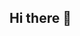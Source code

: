 ## Hi there 👋

<!--
**Evernightwarrior/Evernightwarrior** is a ✨ _special_ ✨ repository because its `README.md` (this file) appears on your GitHub profile.

![Header Image]([https://raw.githubusercontent.com/Evernightwarrior/Evernightwarrior/main/header-image.png](https://www.canva.com/design/DAGGmuqF-p0/GdyJ3dslb2VYHmKfG4rlTA/view?utm_content=DAGGmuqF-p0&utm_campaign=designshare&utm_medium=link&utm_source=editor)) 

# Hi there, I'm Kushagra Nayan! 👋

![Profile Views](https://komarev.com/ghpvc/?username=Evernightwarrior&color=blue)

Welcome to my GitHub profile! I'm a **beginner in the world of programming**, excited to learn and grow in the field of Computer Science. 🎓

## About Me

- 📚 Pursuing a Bachelor's Degree in Computer Science Engineering at Shivalik College of Engineering.
- 💡 Passionate about Artificial Intelligence (AI) and Machine Learning (ML).
- 💻 Experienced with **Java** and **Python** programming languages.
- 🎮 Avid gamer, enjoying immersive virtual worlds and fostering teamwork.
- 📖 Love reading web novels, which fuel my creativity and storytelling.

## Skills

- **Programming Languages:** Java, Python
- **Development Tools:** Visual Studio Code, GitHub, IntelliJ IDEA
- **Problem-Solving:** Strong analytical skills for complex issues
- **Collaboration & Teamwork:** Effective team player with excellent communication skills
- **AI & ML:** Understanding of AI and ML concepts and applications


## Education

- **Bachelor's Degree in Computer Science Engineering**
  - Shivalik College of Engineering
  

## Interests & Hobbies

- 🎮 Gaming: Exploring virtual worlds and honing problem-solving skills.
- 📖 Reading: Avid reader of web novels, inspiring innovative thinking and storytelling.
- 🌱 Continuous Learning: Actively enhancing my skills and staying updated with emerging trends through courses and workshops.

## Connect with Me

[![LinkedIn](https://img.shields.io/badge/LinkedIn-Connect-blue)](https://linkedin.com/in/kushagra-nayan/)  
📧 [kushagranayan57@gmail.com](mailto:kushagranayan57@gmail.com)



-->
